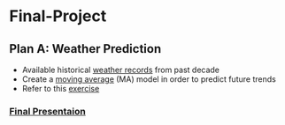 # Final-Project

## Plan A: Weather Prediction
- Available historical [weather records](https://www.ncdc.noaa.gov/cdo-web/search) from past decade 
- Create a [moving average](https://machinelearningmastery.com/time-series-forecasting-methods-in-python-cheat-sheet/) (MA) model in order to predict future trends 
- Refer to this [exercise](https://stackabuse.com/using-machine-learning-to-predict-the-weather-part-1/)

### [Final Presentaion](https://public.tableau.com/profile/leah.lindy#!/vizhome/Combined_Weather/Presentation?publish=yes)
